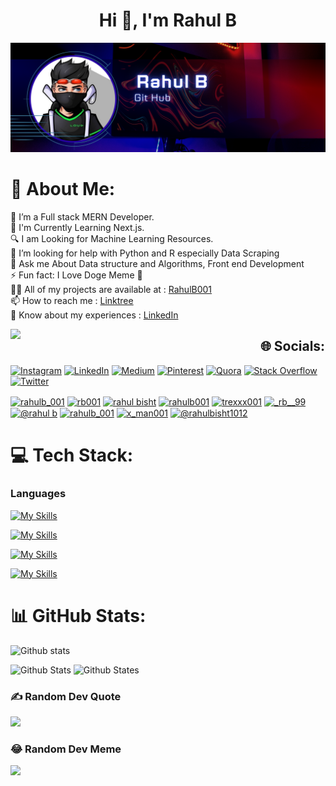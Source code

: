 <h1 align="center">Hi 👋, I'm Rahul B</h1>

![logo](https://github.com/RahulBisht001/RahulBisht001/blob/main/GithubBanner%20Final.png)


# 💫 About Me:
 🔭 I’m a Full stack MERN Developer.<br/>
 🌱 I'm  Currently Learning Next.js.<br/>
 🔍 I am Looking for Machine Learning Resources.<br/>
 🤔 I’m looking for help with Python and R especially Data Scraping <br/>
 💬 Ask me About  Data structure and Algorithms, Front end Development <br/>
 ⚡ Fun fact: I Love Doge Meme 🐶<br/>
 👨‍💻 All of my projects are available at : [RahulB001](https://www.linkedin.com/in/RahulB001/)<br/>
 📫 How to reach me : [Linktree](https://linktr.ee/Rahul_001)<br/>
 📄 Know about my experiences : [LinkedIn](https://www.linkedin.com/in/RahulB001/)<br/>

<img align="left" width="400" src="[(https://pin.it/5h3urp4)](https://www.google.com/url?sa=i&url=https%3A%2F%2Fwww.wallpaperflare.com%2Fsearch%3Fwallpaper%3Dcoder&psig=AOvVaw1pQKPdIbMJO1YPajaWWDo_&ust=1673364537857000&source=images&cd=vfe&ved=0CA8QjRxqFwoTCOjC3-DmuvwCFQAAAAAdAAAAABAR)">


## 🌐 Socials:
[![Instagram](https://img.shields.io/badge/Instagram-%23E4405F.svg?logo=Instagram&logoColor=white)](https://instagram.com/_rb__99) [![LinkedIn](https://img.shields.io/badge/LinkedIn-%230077B5.svg?logo=linkedin&logoColor=white)](https://linkedin.com/in/RahulBisht) [![Medium](https://img.shields.io/badge/Medium-12100E?logo=medium&logoColor=white)](https://medium.com/@Rahulbisht) [![Pinterest](https://img.shields.io/badge/Pinterest-%23E60023.svg?logo=Pinterest&logoColor=white)](https://pinterest.com/Rahulbishtrb) [![Quora](https://img.shields.io/badge/Quora-%23B92B27.svg?logo=Quora&logoColor=white)](https://quora.com/profile/RahulB ) [![Stack Overflow](https://img.shields.io/badge/-Stackoverflow-FE7A16?logo=stack-overflow&logoColor=white)](https://stackoverflow.com/users/TrexxX001) [![Twitter](https://img.shields.io/badge/Twitter-%231DA1F2.svg?logo=Twitter&logoColor=white)](https://twitter.com/RahulB) 
<p align="left">
<a href="https://www.leetcode.com/rahulb_001" target="blank"><img align="center" src="https://raw.githubusercontent.com/rahuldkjain/github-profile-readme-generator/master/src/images/icons/Social/leet-code.svg" alt="rahulb_001" height="30" width="40" /></a>
<a href="https://auth.geeksforgeeks.org/user/rb001" target="blank"><img align="center" src="https://raw.githubusercontent.com/rahuldkjain/github-profile-readme-generator/master/src/images/icons/Social/geeks-for-geeks.svg" alt="rb001" height="30" width="40" /></a>
<a href="https://www.hackerrank.com/rahul bisht" target="blank"><img align="center" src="https://raw.githubusercontent.com/rahuldkjain/github-profile-readme-generator/master/src/images/icons/Social/hackerrank.svg" alt="rahul bisht" height="30" width="40" /></a>
<a href="https://linkedin.com/in/rahulb001" target="blank"><img align="center" src="https://raw.githubusercontent.com/rahuldkjain/github-profile-readme-generator/master/src/images/icons/Social/linked-in-alt.svg" alt="rahulb001" height="30" width="40" /></a>
<a href="https://stackoverflow.com/users/trexxx001" target="blank"><img align="center" src="https://raw.githubusercontent.com/rahuldkjain/github-profile-readme-generator/master/src/images/icons/Social/stack-overflow.svg" alt="trexxx001" height="30" width="40" /></a>
<a href="https://instagram.com/_rb__99" target="blank"><img align="center" src="https://raw.githubusercontent.com/rahuldkjain/github-profile-readme-generator/master/src/images/icons/Social/instagram.svg" alt="_rb__99" height="30" width="40" /></a>
<a href="https://hashnode.com/@rahul b" target="blank"><img align="center" src="https://raw.githubusercontent.com/rahuldkjain/github-profile-readme-generator/master/src/images/icons/Social/hashnode.svg" alt="@rahul b" height="30" width="40" /></a>
<a href="https://www.codechef.com/users/rahulb_001" target="blank"><img align="center" src="https://cdn.jsdelivr.net/npm/simple-icons@3.1.0/icons/codechef.svg" alt="rahulb_001" height="30" width="40" /></a>
<a href="https://codeforces.com/profile/x_man001" target="blank"><img align="center" src="https://raw.githubusercontent.com/rahuldkjain/github-profile-readme-generator/master/src/images/icons/Social/codeforces.svg" alt="x_man001" height="30" width="40" /></a>
<a href="https://www.hackerearth.com/@rahulbisht1012" target="blank"><img align="center" src="https://raw.githubusercontent.com/rahuldkjain/github-profile-readme-generator/master/src/images/icons/Social/hackerearth.svg" alt="@rahulbisht1012" height="30" width="40" /></a>

</p>

# 💻 Tech Stack:

<h3 align="left">Languages</h3>

[![My Skills](https://skillicons.dev/icons?i=js,ts,java,python,c,cpp,html,css,scss&theme=light)](https://skillicons.dev)

[![My Skills](https://skillicons.dev/icons?i=nodejs,react,redux,nextjs,expressjs,tailwind,materialui,mongodb,redis,mysql&theme=light)](https://skillicons.dev)

[![My Skills](https://skillicons.dev/icons?i=bootstrap,codepen,git,github,postman,idea,vscode,vite&theme=light)](https://skillicons.dev)

[![My Skills](https://skillicons.dev/icons?i=tensorflow,stackoverflow,vercel,netlify,cloudflare&theme=light)](https://skillicons.dev)


# 📊 GitHub Stats:


<!--![Githu Stats 2](https://github-readme-stats.vercel.app/api/top-langs/?username=RahulBisht001&layout=pie)!-->
![Github stats](https://github-readme-stats.vercel.app/api/top-langs/?username=RahulBisht001&layout=donut-vertical)

![Github Stats](https://github-readme-streak-stats.herokuapp.com/?user=RahulBisht001&theme=tokyonights)
![Github States](https://github-readme-stats.vercel.app/api?username=RahulBisht001&show_icons=true&theme=tokyonight)


<!-- <p><img align="left" src="https://github-readme-stats-eight-theta.vercel.app/api/top-langs/?username=rahulbisht001&layout=compact&langs_count=5&theme=dark"
  alt="rahulbisht001" /></p>
<br/>
<br/>
<p>&nbsp;<img align="center" src="https://github-readme-stats-eight-theta.vercel.app/api?username=rahulbisht001&show_icons=true&theme=dark&include_all_commits=true&count_private=true"/></p>
<br/>
<p><img align="center" src="https://github-readme-streak-stats.herokuapp.com/?user=rahulbisht001&show_icons=true&theme=dark" alt="rahulbisht001" /></p>
<br/>  
!-->

### ✍️ Random Dev Quote

![](https://quotes-github-readme.vercel.app/api?type=vetical&theme=radical)


### 😂 Random Dev Meme
<img src="https://random-memer.herokuapp.com/" width="512px"/>
